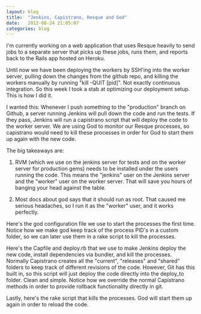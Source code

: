 ```yaml
---
layout: blog
title:  "Jenkins, Capistrano, Resque and God"
date:   2012-08-24 21:05:07
categories: blog
---
```


I'm currently working on a web application that uses Resque heavily to send jobs to a separate server that picks up these jobs, runs them, and reports back to the Rails app hosted on Heroku.

Until now we have been deploying the workers by SSH'ing into the worker server, pulling down the changes from the github repo, and killing the workers manually by running "kill -QUIT [pid]". Not exactly continuous integration. So this week I took a stab at optimizing our deployment setup. This is how I did it.

I wanted this: Whenever I push something to the "production" branch on Github, a server running Jenkins will pull down the code and run the tests. If they pass, Jenkins will run a capistrano script that will deploy the code to the worker server. We are using God to monitor our Resque processes, so capistrano would need to kill these processes in order for God to start them up again with the new code.

The big takeaways are: 

1) RVM (which we use on the jenkins server for tests and on the worker server for production gems) needs to be installed under the users running the code. This means the "jenkins" user on the Jenkins server and the "worker" user on the worker server. That will save you hours of banging your head against the table.

2) Most docs about god says that it should run as root. That caused me serious headaches, so I run it as the "worker" user, and it works perfectly.

Here's the god configuration file we use to start the processes the first time. Notice how we make god keep track of the process PID's in a custom folder, so we can later use them in a rake script to kill the processes.

<script src="https://gist.github.com/3455396.js?file=god.rb"></script>

Here's the Capfile and deploy.rb that we use to make Jenkins deploy the new code, install dependencies via bundler, and kill the processes. Normally Capistrano creates all the "current", "releases" and "shared" folders to keep track of different revisions of the code. However, Git has this built in, so this script will just deploy the code directly into the deploy_to folder. Clean and simple. Notice how we override the normal Capistrano methods in order to provide rollback functionality directly in git.

<script src="https://gist.github.com/3455396.js?file=Capfile"></script>

<script src="https://gist.github.com/3455396.js?file=deploy.rb"></script>

Lastly, here's the rake script that kills the processes. God will start them up again in order to reload the code.

<script src="https://gist.github.com/3455396.js?file=Rakefile"></script>
